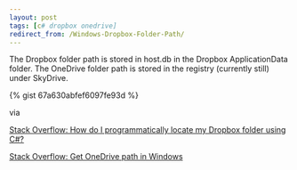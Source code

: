 ```yaml
---
layout: post
tags: [c# dropbox onedrive]
redirect_from: /Windows-Dropbox-Folder-Path/
---
```

The Dropbox folder path is stored in host.db in the Dropbox ApplicationData folder. The OneDrive folder path is stored in the registry (currently still) under SkyDrive.

{% gist 67a630abfef6097fe93d %}

via 

[Stack Overflow: How do I programmatically locate my Dropbox folder using C#?](http://stackoverflow.com/questions/9660280/)

[Stack Overflow: Get OneDrive path in Windows](http://stackoverflow.com/questions/26771265/)
